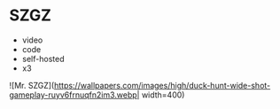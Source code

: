 # SZGZ

- video
- code
- self-hosted
- x3

![Mr. SZGZ](https://wallpapers.com/images/high/duck-hunt-wide-shot-gameplay-ruyv6frnuqfn2im3.webp| width=400)

